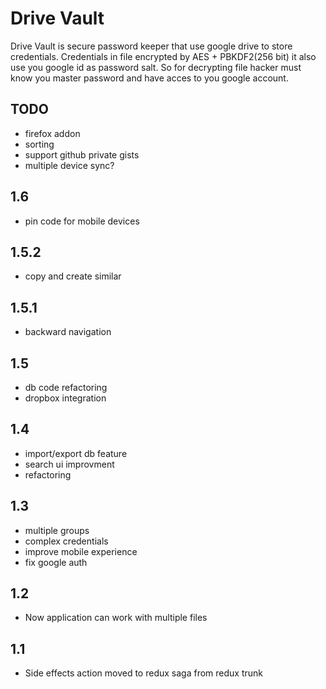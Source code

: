 # Drive Vault

Drive Vault is secure password keeper that use google drive to store credentials.
Credentials in file encrypted by AES + PBKDF2(256 bit) it also use you google id as password salt.
So for decrypting file hacker must know you master password and have acces to you google account.

## TODO

* firefox addon
* sorting
* support github private gists
* multiple device sync?

## 1.6
* pin code for mobile devices

## 1.5.2
* copy and create similar

## 1.5.1
* backward navigation

## 1.5
* db code refactoring
* dropbox integration

## 1.4
* import/export db feature
* search ui improvment
* refactoring

## 1.3
* multiple groups
* complex credentials
* improve mobile experience
* fix google auth

## 1.2

* Now application can work with multiple files

## 1.1

* Side effects action moved to redux saga from redux trunk

